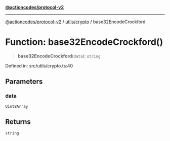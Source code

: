 [**@actioncodes/protocol-v2**](../../../README.md)

***

[@actioncodes/protocol-v2](../../../modules.md) / [utils/crypto](../README.md) / base32EncodeCrockford

# Function: base32EncodeCrockford()

> **base32EncodeCrockford**(`data`): `string`

Defined in: src/utils/crypto.ts:40

## Parameters

### data

`Uint8Array`

## Returns

`string`
